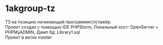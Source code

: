 # 1akgroup-tz
ТЗ на позицию начинающий программист/стажёр  \
Проект создан с помощью IDE PHPStorm, Локальный хост: OpenServer + PHPMyADMIN, Дамп бд: Library1.sql  \
Проект в ветке master
